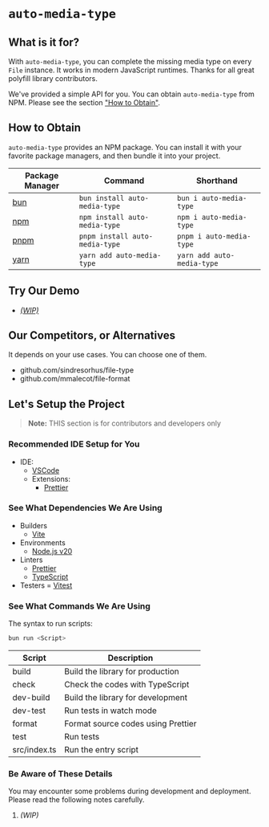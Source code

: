 # `auto-media-type`

<!-- Badges -->

## What is it for?

With `auto-media-type`, you can complete the missing media type on every `File` instance. It works in modern JavaScript runtimes. Thanks for all great polyfill library contributors.

We've provided a simple API for you. You can obtain `auto-media-type` from NPM. Please see the section ["How to Obtain"](#how-to-obtain).

## How to Obtain

`auto-media-type` provides an NPM package. You can install it with your favorite package managers, and then bundle it into your project.

| Package Manager               | Command                        | Shorthand                  |
| ----------------------------- | ------------------------------ | -------------------------- |
| [bun](https://bun.sh/)        | `bun install auto-media-type`  | `bun i auto-media-type`    |
| [npm](https://www.npmjs.com/) | `npm install auto-media-type`  | `npm i auto-media-type`    |
| [pnpm](https://pnpm.io/)      | `pnpm install auto-media-type` | `pnpm i auto-media-type`   |
| [yarn](https://yarnpkg.com/)  | `yarn add auto-media-type`     | `yarn add auto-media-type` |

## Try Our Demo

- [_(WIP)_](#try-our-demo)

## Our Competitors, or Alternatives

It depends on your use cases. You can choose one of them.

- github.com/sindresorhus/file-type
- github.com/mmalecot/file-format

## Let's Setup the Project

> **Note:** THIS section is for contributors and developers only

### Recommended IDE Setup for You

- IDE:
  - [VSCode](https://code.visualstudio.com/)
  - Extensions:
    - [Prettier](https://marketplace.visualstudio.com/items?itemName=esbenp.prettier-vscode)

### See What Dependencies We Are Using

- Builders
  - [Vite](https://vitejs.dev/)
- Environments
  - [Node.js v20](https://nodejs.org/)
- Linters
  - [Prettier](https://prettier.io/)
  - [TypeScript](https://www.typescriptlang.org/)
- Testers
  = [Vitest](https://vitest.dev/)

### See What Commands We Are Using

The syntax to run scripts:

```sh
bun run <Script>
```

| Script       | Description                        |
| ------------ | ---------------------------------- |
| build        | Build the library for production   |
| check        | Check the codes with TypeScript    |
| dev-build    | Build the library for development  |
| dev-test     | Run tests in watch mode            |
| format       | Format source codes using Prettier |
| test         | Run tests                          |
| src/index.ts | Run the entry script               |

### Be Aware of These Details

You may encounter some problems during development and deployment.
Please read the following notes carefully.

1. _(WIP)_
